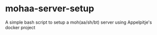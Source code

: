 # mohaa-server-setup
A simple bash script to setup a moh(aa/sh/bt) server using Appelpitje's docker project
